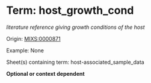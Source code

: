 # Term: host_growth_cond

*literature reference giving growth conditions of the host*

Origin: [MIXS:0000871](https://w3id.org/mixs/0000871)

Example: None

Sheet(s) containing term: host-associated_sample_data

**Optional or context dependent**